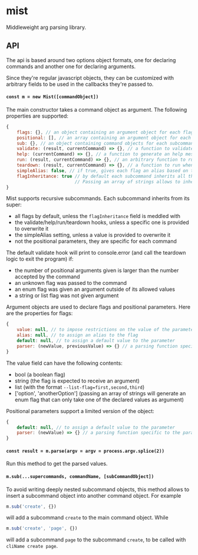 # mist

Middleweight arg parsing library.

## API

The api is based around two options object formats, one for declaring commands and another one for declaring arguments. 

Since they're regular javascript objects, they can be customized with arbitrary fields to be used in the callbacks they're passed to.

#### `const m = new Mist([commandObject])`

The main constructor takes a command object as argument. The following properties are supported:

``` js
{
    flags: {}, // an object containing an argument object for each flag
    positional: [], // an array containing an argument object for each positional parameter of the command
    sub: {}, // an object containing command objects for each subcommand. They can also be inserted with the .sub method, described later
    validate: (result, currentCommand) => {}, // a function to validate the result of the argument parsing. It has a default hook, described later
    help: (currentCommand) => {}, // a function to generate an help message for the command
    run: (result, currentCommand) => {}, // an arbitrary function to run with the command
    teardown: (result, currentCommand) => {}, // a function to run when the rest of the program stops, using the graceful-goodbye module
    simpleAlias: false, // if true, gives each flag an alias based on the first letter of its name
    flagInheritance: true // by default each subcommand inherits all the flag of its supercommand. With false it inherits nothing. 
                          // Passing an array of strings allows to inherit only selected ones
}

```

Mist supports recursive subcommands. Each subcommand inherits from its super:
- all flags by default, unless the `flagInheritance` field is meddled with
- the validate/help/run/teardown hooks, unless a specific one is provided to overwrite it
- the simpleAlias setting, unless a value is provided to overwrite it
- not the positional parameters, they are specific for each command

The default validate hook will print to console.error (and call the teardown logic to exit the program) if:
- the number of positional arguments given is larger than the number accepted by the command
- an unknown flag was passed to the command
- an enum flag was given an argument outside of its allowed values
- a string or list flag was not given argument


Argument objects are used to declare flags and positional parameters. Here are the properties for flags:

``` js
{
    value: null, // to impose restrictions on the value of the parameter, it supports 4 different options, described later
    alias: null, // to assign an alias to the flag
    default: null, // to assign a default value to the parameter
    parser: (newValue, previousValue) => {} // a parsing function specific to the flag
}
```

The value field can have the following contents:
- bool (a boolean flag)
- string (the flag is expected to receive an argument)
- list (with the format `--list-flag=first,second,third`)
- ['option', 'anotherOption'] (passing an array of strings will generate an enum flag that can only take one of the declared values as argument)

Positional parameters support a limited version of the object: 

``` js
{
    default: null, // to assign a default value to the parameter
    parser: (newValue) => {} // a parsing function specific to the parameter
}
```

#### `const result = m.parse(argv = argv = process.argv.splice(2))`

Run this method to get the parsed values.


#### `m.sub(...supercommands, commandName, [subCommandObject])`

To avoid writing deeply nested subcommand objects, this method allows to insert a subcommand object into another command object. For example

``` js
m.sub('create', {})
```

will add a subcommand `create` to the main command object. While 

``` js
m.sub('create', 'page', {})
```

will add a subcommand `page` to the subcommand `create`, to be called with `cliName create page`.